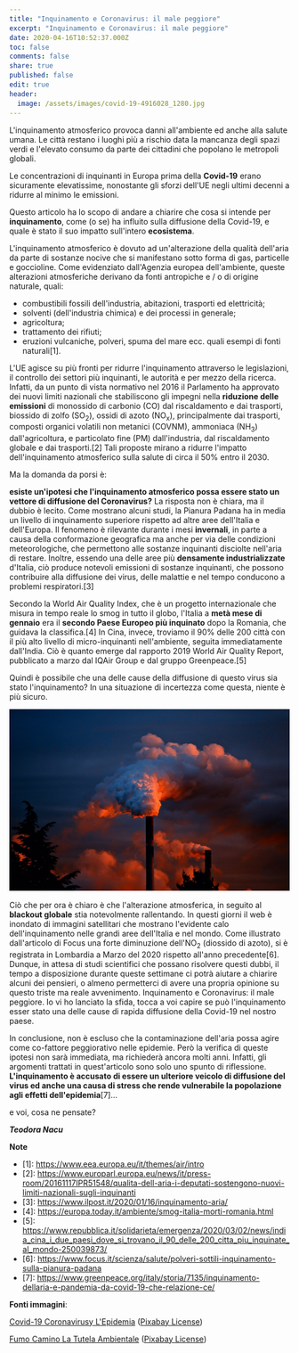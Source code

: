 ```yaml
---
title: "Inquinamento e Coronavirus: il male peggiore"
excerpt: "Inquinamento e Coronavirus: il male peggiore"
date: 2020-04-16T10:52:37.000Z
toc: false
comments: false
share: true
published: false
edit: true
header:
  image: /assets/images/covid-19-4916028_1280.jpg
---
```

L'inquinamento atmosferico provoca danni all'ambiente ed anche alla salute umana. Le città restano i luoghi più a rischio data la mancanza degli spazi verdi e l'elevato consumo da parte dei cittadini che popolano le metropoli globali.

Le concentrazioni di inquinanti in Europa prima della **Covid-19** erano sicuramente elevatissime, nonostante gli sforzi dell'UE negli ultimi decenni a ridurre al minimo le emissioni.

Questo articolo ha lo scopo di andare a chiarire che cosa si intende per **inquinamento**, come (o se) ha influito sulla diffusione della Covid-19, e quale è stato il suo impatto sull'intero **ecosistema**.

L'inquinamento atmosferico è dovuto ad un'alterazione della qualità dell'aria da parte di sostanze nocive che si manifestano sotto forma di gas, particelle e goccioline. Come evidenziato dall'Agenzia europea dell'ambiente, queste alterazioni atmosferiche derivano da fonti antropiche e / o di origine naturale, quali:

* combustibili fossili dell'industria, abitazioni, trasporti ed elettricità;
* solventi (dell'industria chimica) e dei processi in generale;
* agricoltura;
* trattamento dei rifiuti;
* eruzioni vulcaniche, polveri, spuma del mare ecc. quali esempi di fonti naturali\[1].

L'UE agisce su più fronti per ridurre l'inquinamento attraverso le legislazioni, il controllo dei settori più inquinanti, le autorità e per mezzo della ricerca. Infatti, da un punto di vista normativo nel 2016 il Parlamento ha approvato dei nuovi limiti nazionali che stabiliscono gli impegni nella **riduzione delle emissioni** di monossido di carbonio (CO) dal riscaldamento e dai trasporti, biossido di zolfo (SO<sub>2</sub>), ossidi di azoto (NO<sub>x</sub>), principalmente dai trasporti, composti organici volatili non metanici (COVNM), ammoniaca (NH<sub>3</sub>) dall'agricoltura, e particolato fine (PM) dall'industria, dal riscaldamento globale e dai trasporti.\[2] Tali proposte mirano a ridurre l'impatto dell'inquinamento atmosferico sulla salute di circa il 50% entro il 2030. 

Ma la domanda da porsi è:

**esiste un'ipotesi che l'inquinamento atmosferico possa essere stato un vettore di diffusione del Coronavirus?** La risposta non è chiara, ma il dubbio è lecito. Come mostrano alcuni studi, la Pianura Padana ha in media un livello di inquinamento superiore rispetto ad altre aree dell'Italia e dell'Europa. Il fenomeno è rilevante durante i mesi **invernali**, in parte a causa della conformazione geografica ma anche per via delle condizioni meteorologiche, che permettono alle sostanze inquinanti disciolte nell'aria di restare. Inoltre, essendo una delle aree più **densamente industrializzate** d'Italia, ciò produce notevoli emissioni di sostanze inquinanti, che possono contribuire alla diffusione dei virus, delle malattie e nel tempo conducono a problemi respiratori.\[3]

Secondo la World Air Quality Index, che è un progetto internazionale che misura in tempo reale lo smog in tutto il globo, l'Italia a **metà mese di gennaio** era il **secondo Paese Europeo più inquinato** dopo la Romania, che guidava la classifica.\[4] In Cina, invece, troviamo il 90% delle 200 città con il più alto livello di micro-inquinanti nell'ambiente, seguita immediatamente dall'India. Ciò è quanto emerge dal rapporto 2019 World Air Quality Report, pubblicato a marzo dal IQAir Group e dal gruppo Greenpeace.\[5]

Quindi è possibile che una delle cause della diffusione di questo virus sia stato l'inquinamento? In una situazione di incertezza come questa, niente è più sicuro.

![](/assets/images/smoke-258786_1280.jpg)

Ciò che per ora è chiaro è che l'alterazione atmosferica, in seguito al **blackout globale** stia notevolmente rallentando. In questi giorni il web è inondato di immagini satellitari che mostrano l'evidente calo dell'inquinamento nelle grandi aree dell'Italia e nel mondo. Come illustrato dall'articolo di Focus una forte diminuzione dell'NO<sub>2</sub> (diossido di azoto), si è registrata in Lombardia a Marzo del 2020 rispetto all'anno precedente\[6]. Dunque, in attesa di studi scientifici che possano risolvere questi dubbi, il tempo a disposizione durante queste settimane ci potrà aiutare a chiarire alcuni dei pensieri, o almeno permetterci di avere una propria opinione su questo triste ma reale avvenimento. Inquinamento e Coronavirus: il male peggiore. Io vi ho lanciato la sfida, tocca a voi capire se può l'inquinamento esser stato una delle cause di rapida diffusione della Covid-19 nel nostro paese.

In conclusione, non è escluso che la contaminazione dell'aria possa agire come co-fattore peggiorativo nelle epidemie. Però la verifica di queste ipotesi non sarà immediata, ma richiederà ancora molti anni. Infatti, gli argomenti trattati in quest'articolo sono solo uno spunto di riflessione. **L'inquinamento è accusato di essere un ulteriore veicolo di diffusione del virus ed anche una causa di stress che rende vulnerabile la popolazione agli effetti dell'epidemia**\[7]...

e voi, cosa ne pensate?

***Teodora Nacu***

**Note**

* \[1]: <https://www.eea.europa.eu/it/themes/air/intro>
* \[2]: <https://www.europarl.europa.eu/news/it/press-room/20161117IPR51548/qualita-dell-aria-i-deputati-sostengono-nuovi-limiti-nazionali-sugli-inquinanti>
* \[3]: <https://www.ilpost.it/2020/01/16/inquinamento-aria/>
* \[4]: <https://europa.today.it/ambiente/smog-italia-morti-romania.html>
* \[5]: <https://www.repubblica.it/solidarieta/emergenza/2020/03/02/news/india_cina_i_due_paesi_dove_si_trovano_il_90_delle_200_citta_piu_inquinate_al_mondo-250039873/>
* \[6]: <https://www.focus.it/scienza/salute/polveri-sottili-inquinamento-sulla-pianura-padana>
* \[7]: <https://www.greenpeace.org/italy/storia/7135/inquinamento-dellaria-e-pandemia-da-covid-19-che-relazione-ce/>

**Fonti immagini**:

[Covid-19 Coronavirusy L'Epidemia](https://pixabay.com/photos/covid-19-coronavirusy-epidemic-4916028/) ([Pixabay License](https://pixabay.com/it/service/license/))

[Fumo Camino La Tutela Ambientale](https://pixabay.com/photos/smoke-smoking-chimney-fireplace-258786/) ([Pixabay License](https://pixabay.com/it/service/license/))